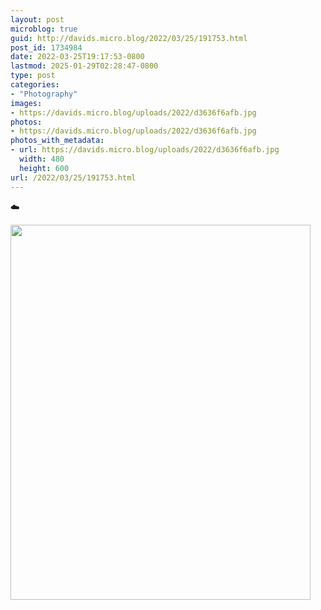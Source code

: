 ```yaml
---
layout: post
microblog: true
guid: http://davids.micro.blog/2022/03/25/191753.html
post_id: 1734984
date: 2022-03-25T19:17:53-0800
lastmod: 2025-01-29T02:28:47-0800
type: post
categories:
- "Photography"
images:
- https://davids.micro.blog/uploads/2022/d3636f6afb.jpg
photos:
- https://davids.micro.blog/uploads/2022/d3636f6afb.jpg
photos_with_metadata:
- url: https://davids.micro.blog/uploads/2022/d3636f6afb.jpg
  width: 480
  height: 600
url: /2022/03/25/191753.html
---
```

☁️

<img src="/uploads/2022/d3636f6afb.jpg" width="480" height="600" alt="">
